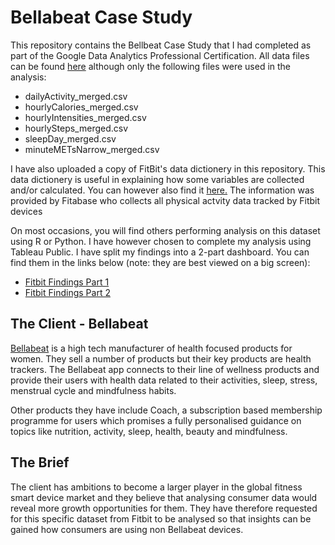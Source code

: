 # Bellabeat Case Study

This repository contains the Bellbeat Case Study that I had completed as part of the Google Data Analytics Professional Certification. All data files can be found [here](https://www.kaggle.com/datasets/arashnic/fitbit) although only the following files were used in the analysis:
- dailyActivity_merged.csv
- hourlyCalories_merged.csv
- hourlyIntensities_merged.csv
- hourlySteps_merged.csv
- sleepDay_merged.csv
- minuteMETsNarrow_merged.csv

I have also uploaded a copy of FitBit's data dictionery in this repository. This data dictionery is useful in explaining how some variables are collected and/or calculated. You can however also find it [here.](https://www.fitabase.com/media/1546/fitabasedatadictionary.pdf) The information was provided by Fitabase who collects all physical actvity data tracked by Fitbit devices

On most occasions, you will find others performing analysis on this dataset using R or Python. I have however chosen to complete my analysis using Tableau Public. I have split my findings into a 2-part dashboard. You can find them in the links below (note: they are best viewed on a big screen):
- [Fitbit Findings Part 1](https://public.tableau.com/app/profile/karen.lee4168/viz/FitBitTrackerFindingsPart1/FitBitPart1) 
- [Fitbit Findings Part 2](https://public.tableau.com/app/profile/karen.lee4168/viz/FitBitTrackerFindingsPart2/FitBitPart2)

## The Client - Bellabeat

[Bellabeat](https://bellabeat.com/) is a high tech manufacturer of health focused products for women. They sell a number of products but their key products are health trackers. The Bellabeat app connects to their line of wellness products and provide their users with health data related to their activities, sleep, stress, menstrual cycle and mindfulness habits. 

Other products they have include Coach, a subscription based membership programme for users which promises a fully personalised guidance on topics like nutrition, activity, sleep, health, beauty and mindfulness.

## The Brief

The client has ambitions to become a larger player in the global fitness smart device market and they believe that analysing consumer data would reveal more growth opportunities for them. They have therefore requested for this specific dataset from Fitbit to be analysed so that insights can be gained how consumers are using non Bellabeat devices. 
